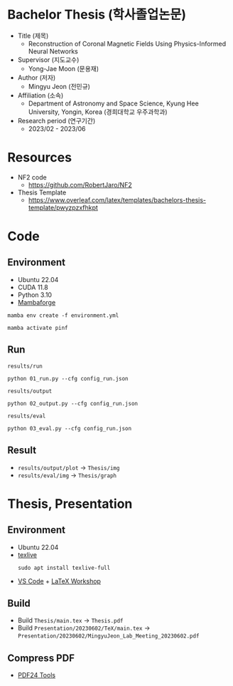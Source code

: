# Bachelor Thesis (학사졸업논문)

- Title (제목)
    - Reconstruction of Coronal Magnetic Fields Using Physics-Informed Neural Networks
- Supervisor (지도교수)
    - Yong-Jae Moon (문용재)
- Author (저자)
    - Mingyu Jeon (전민규)
- Affiliation (소속)
    - Department of Astronomy and Space Science, Kyung Hee University, Yongin, Korea (경희대학교 우주과학과)
- Research period (연구기간)
    - 2023/02 - 2023/06

# Resources

- NF2 code
    - https://github.com/RobertJaro/NF2
- Thesis Template
    - https://www.overleaf.com/latex/templates/bachelors-thesis-template/pwyzpzxfhkpt

# Code

## Environment

- Ubuntu 22.04 
- CUDA 11.8
- Python 3.10
- [Mambaforge](https://github.com/conda-forge/miniforge#mambaforge)

```
mamba env create -f environment.yml 
```

```
mamba activate pinf
```

## Run

`results/run`
```
python 01_run.py --cfg config_run.json
```

`results/output`
```
python 02_output.py --cfg config_run.json
```

`results/eval`
```
python 03_eval.py --cfg config_run.json
```

## Result

- `results/output/plot` -> `Thesis/img`
- `results/eval/img` -> `Thesis/graph`

# Thesis, Presentation

## Environment

- Ubuntu 22.04 
- [texlive](https://packages.ubuntu.com/jammy/texlive-full)
    ```
    sudo apt install texlive-full
    ```
- [VS Code](https://code.visualstudio.com) + [LaTeX Workshop](https://marketplace.visualstudio.com/items?itemName=James-Yu.latex-workshop)

## Build

- Build `Thesis/main.tex` -> `Thesis.pdf`
- Build `Presentation/20230602/TeX/main.tex` -> `Presentation/20230602/MingyuJeon_Lab_Meeting_20230602.pdf`

## Compress PDF
- [PDF24 Tools](https://www.pdf24.org)